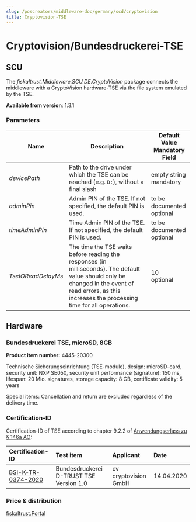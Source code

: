 ```yaml
---
slug: /poscreators/middleware-doc/germany/scd/cryptovision
title: Cryptovision-TSE
---
```


# Cryptovision/Bundesdruckerei-TSE

## SCU

The _fiskaltrust.Middleware.SCU.DE.CryptoVision_ package connects the middleware with a CryptoVision hardware-TSE via the file system emulated by the TSE.

**Available from version**: 1.3.1

### Parameters

| Name | Description | **Default Value**<br />**Mandatory Field** |
| ---- | ------------ |--------- |
| _devicePath_ | Path to the drive under which the TSE can be reached (e.g. ` D: `), without a final slash | empty string<br />mandatory |
| _adminPin_ | Admin PIN of the TSE. If not specified, the default PIN is used. | to be documented<br />optional |
| _timeAdminPin_ | Time Admin PIN of the TSE. If not specified, the default PIN is used. | to be documented<br />optional |
| _TseIOReadDelayMs_ | The time the TSE waits before reading the responses (in milliseconds). The default value should only be changed in the event of read errors, as this increases the processing time for all operations. | 10<br />optional |



## Hardware

### Bundesdruckerei TSE, microSD, 8GB

**Product item number:** 4445-20300

Technische Sicherungseinrichtung (TSE-module), design: microSD-card, security unit: NXP SE050, security unit performance (signature): 150 ms, lifespan: 20 Mio. signatures, storage capacity: 8 GB, certificate validity: 5 years


Special items: Cancellation and return are excluded regardless of the delivery time.


### Certification-ID

Certification-ID of TSE according to chapter 9.2.2 of [Anwendungserlass zu § 146a AO](https://docs.fiskaltrust.cloud/doc/productdescription-de-doc/product-service-description/media/2019-06-17-einfuehrung-paragraf-146a-AO-anwendungserlass-zu-paragraf-146a-AO.pdf):

| Certification-ID | Test item | Applicant | Date |
| :----------------------------------------------------------- | :----------------------------------------------------------- | :----------------------------------------------------------- | :----------------------------------------------------------- |
| [BSI-K-TR-0374-2020](https://www.bsi.bund.de/SharedDocs/Zertifikate_TR/Technische_Sicherheitseinrichtungen/BSI-K-TR-0374-2020.html) | Bundesdruckerei D-TRUST TSE Version 1.0                      | cv cryptovision GmbH                                         | 14.04.2020                                                   |

### Price & distribution

[fiskaltrust.Portal](https://portal.fiskaltrust.de)
